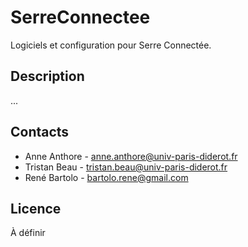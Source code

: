SerreConnectee
===============

Logiciels et configuration pour Serre Connectée.

Description
-----------
...

Contacts
--------
 - Anne Anthore - anne.anthore@univ-paris-diderot.fr
 - Tristan Beau - tristan.beau@univ-paris-diderot.fr
 - René Bartolo - bartolo.rene@gmail.com

Licence
-------
À définir
